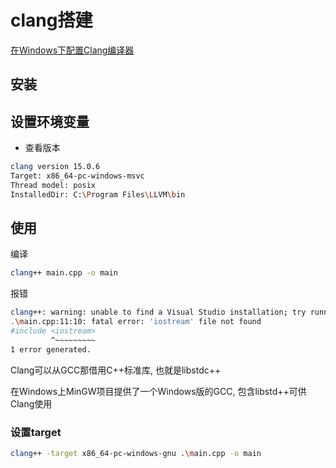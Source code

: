 # clang搭建

[在Windows下配置Clang编译器](https://marvinsblog.net/post/2019-01-08-clang-on-windows/)

## 安装

## 设置环境变量

- 查看版本

```sh
clang version 15.0.6
Target: x86_64-pc-windows-msvc
Thread model: posix
InstalledDir: C:\Program Files\LLVM\bin
```

## 使用

编译

```sh
clang++ main.cpp -o main
```

报错

```sh
clang++: warning: unable to find a Visual Studio installation; try running Clang from a developer command prompt [-Wmsvc-not-found]
.\main.cpp:11:10: fatal error: 'iostream' file not found
#include <iostream>
         ^~~~~~~~~~
1 error generated.
```

Clang可以从GCC那借用C++标准库, 也就是libstdc++

在Windows上MinGW项目提供了一个Windows版的GCC, 包含libstd++可供Clang使用

### 设置target

```sh
clang++ -target x86_64-pc-windows-gnu .\main.cpp -o main
```
